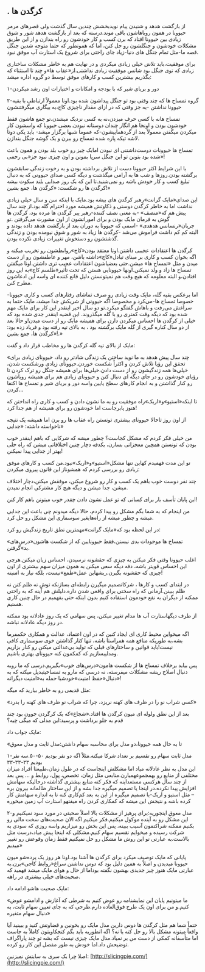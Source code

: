 ## .                                               کرگدن ها

از بازگشت هدهد و شنیدن پیام نویدبخشش چندین سال گذشت ولی قصرهای مرمر حیوونا در همون رویاهاشون باقی موند.درسته که بعد از بازگشت هدهد شور و شوق زیادی بین حیوونا افتاد که برن کسب و کار خودشون رو راه بندازن و از این طریق مشکلات خودشون و جنگلشون رو حل کنن، اما که همونطور که حتما متوجه شدین جنگل قصه ما-مثل تمام جنگل های دنیا-زیاد جای راحتی برای شروع یک استارت آپ موفق نبود.

برای موفقیت،باید تلاش خیلی زیادی میکردی و در نهایت هم به خاطر مشکلات ساختاری زیادی که توی جنگل بود شانس موفقیت زیادی نداشتی.از«عقاب ها»و چند تا استثناء که بگذریم بیشترین کسب و کارهای موفق توسط دو گروه اداره میشد:

۱-دور و بریای شیر که با بودجه و امکانات و اختیارات اون رشد میکردن

۲-گروه تمساح ها که چند وقتی بود تو جنگل پیداشون شده بود.اونا معمولاً ارتباطی با بقیه حیوونا نداشتن -به جز وقتی که در ازای مقدار ناچیزی کاج،به بیگاری میگرفتنشون

تمساح هانه با کسی حرف میزدن،‌نه به کسی نزدیک میشدن.تو جمع هاشون فقط خودشون بودن و اونجا هم انگار چندان دوستانه نبودن.بعضی حیوونا که واسشون کار میکردن میگفتن معمولاً بعد از گردهماییشون-که عموما شبها برگزار میشد- باید یکی دوتا لاشه تیکه پاره شده تمساح رو ببرن و یک گوشه جنگل بندازن.

تمساح ها حیوونات دوست‌داشتنی ای نبودن امایک چیز رو خوب بلد بودن و همون باعث شده بود بتونن تو این جنگل سرپا بمونن و اون چیزی نبود جز«بی رحمی»!

با این شرایط اکثر حیوونا دست از تلاش برداشته بودن و به رخوت زندگی سابقشون برگشته بودن.روزها و شب ها به آرامی میگذشت و دیگه کسی صدای حیوونی که به دنبال تبلیغ کسب و کار خودش باشه رو نمی‌شنید.تا این که یک روز صدایی بلند سکوت بیشه کرگدن ها رو شکست: «کرگدن ها، جمع بشین!»

این صدای«مایک گرانت»رهبر کرگدن های بیشه بود.مایک با اینکه سن و سال خیلی زیادی نداشت اما به خاطر کرگدن دوستی و ذکاوتش همیشه مورد احترام گله بود.از چند سال پیش هم که«منصف» -به معنی نصف کننده-رهبر پیر کرگدن ها مرده بود، کرگدن ها گوش به فرمان مایک بودن و برای اموراتشون از اون مشورت می‌گرفتن .تو جریان«رنسانس هدهدی» -اسمی که حیوونا به دوران بعد از بازگشت هدهد داده بودند و البته کم کم داشت فراموش می‌شد -کرگدن ها زیاد به شور و شوق نیومده بودن و زندگی گذشتشون رو دستخوش تغییرات زیادی نکرده بودن.

کرگدن ها اعتقادات عجیبی داشتن.اونا معتقد بودن«کاج»روابطشون رو تخریب میکنه و اگه بخوان کسب و کاری بر مبنای تبادل«کاج»داشته باشن، مهر و عاطفشون رو از دست میدن و مثل «تمساح ها» میشن.حتی بعضیاشون اعتقادات عجیب تری داشتن.اونا میگفتن تمساح ها زاد و ولد نمیکنن.اونها حیوونایی هستن که تحت تأثیر«طلسم کاج»به این روز افتادن،‌و البته معلومه که هیچ وقت هم نمیتونستن دلیل قانع کننده ای واسه این ادعاشون مطرح کنن.

اما برعکس بقیه گله، مایک وقت زیادی رو صرف تماشای رفتارهای کسب و کاری حیوونا-خصوصا تمساح ها-می‌کرد و مخصوصا اگه حیوونی از شریکش جدا میشد، مایک حتما به سراغش می‌رفت و باهاش گفتگو میکرد.تو دو سال اخیر اینقدر این کار برای مایک مهم شده بود که دیگه وقت کمتری رو با گله میگذروند. این قضیه اینقدر جدی شده بود که خیلی از کرگدن ها احساس میکردن دارن برای همیشه مایک رو از دست میدن!و حالا بعد از دو سال کناره گیری از گله مایک برگشته بود ، به بالای تپه رفته بود و فریاد زده بود: «کرگدن ها، جمع بشین!.»

مایک از بالای تپه گله کرگدن ها رو مخاطب قرار داد و گفت:

«چند سال پیش هدهد به ما نوید ساختن یک زندگی شادتر رو داد، حیوونای زیادی برای تحقق این رؤیا تلاش کردن و اکثراً شکست خوردن.حیوونای زیادی ورشکست شدن،‌ خیلی‌ها همه زندگیشون رو از دست دادن،خیلی‌ها برای همیشه جنگل رو ترک کردن تا رؤیای خودشون رو در جای دیگه ای دنبال کنن و حیوونای زیادی هم برای همیشه رویاشون رو کنار گذاشتن و به انجام کارهای سطح پایین واسه دور و بریای شیر و تمساح ها اکتفا کردن…

تا اینکه«استیو»و«اریک»راه موفقیت رو به ما نشون دادن و کسب و کاری راه انداختن که هنوز پابرجاست اما خودشون رو برای همیشه از هم جدا کرد!

از اون روز تاحالا حیوونای بیشتری تونستن راه عقاب ها رو برن اما همیشه یک نتیجه ناخواسته داشته: «جدایی»

من خیلی فکر کردم که مشکل کجاست؟ چطور میشه که شرکایی که باهم اینقدر خوب بودن که تونستن همچین معجزاتی بسازن، یکدفه دچار چنین اختلافاتی میشن که راه حلی بهتر از جدایی پیدا نمیکنن!

تو این مدت فهمیدم کهاین تنها مشکل«استیو»و«اریک»نبود.من کسب و کارهای موفق زیادی رو بررسی کردم که همشوناز این قانون پیروی میکردن:

چند نفر دوست خوب باهم یک کسب و کار رو شروع میکنن، موفقش میکنن،‌دچار اختلاف میشن، جدا میشن و دیگه هیچ کار مشترکی انجام نمیدن.

این پایان تأسف بار برای کسانی که تو عمل نشون دادن چقدر خوب میتونن باهم کار کنن!

من اینجام که به شما بگم مشکل رو پیدا کردم، حالا دیگه میدونم چی باعث این جدایی میشه و چطور میشه از راه‌هایغیر سوسماری این مشکل رو حل کرد.

در این لحظه بود که«مایک گرانت»مهمترین نطق تاریخ زندگیش رو کرد:

«تمساح ها موجودات بدی نیستن،‌فقط حیوونایین که از شکست هاشون«درس‌های بد»گرفتن.

اغلب حیوونا وقتی فکر میکنن به چیزی که حقشونه نرسیدن، احساس زیان میکنن.هرچی این احساس قویتر باشه، دفه دیگه سعی میکنن به همون میزان سهم بیشتری از اون چیزی که حقشونه بگیرن.ریشهاین عمل«طمع»نیست، بلکه نیاز به امنیته!

در ابتدای کسب و کارها ، شرکاتصمیم میگیرن رابطه‌ای بسازنکه توش نه ظلم کنن نه ظلم ببینن.آرمانی که راه سختی برای واقعی شدن داره.دلیلش هم آینه که به راحتی ممکنه از دیگران به نفع خودمون استفاده کنیم بدون اینکه حتی بفهمیم در حال چنین کاری هستیم.

از طرف دیگهاستارت آپ ها مدام تغییر میکنن، پس سهامی که یک روز عادلانه بود ممکنه در روز دیگه عادلانه نباشه.

اگه میخواین محیط کاری ای ایجاد کنین که در اون اعتماد،‌ عدالت و همکاری حکمفرما بشه،‌به طوریکه منافع همه همراستا باشه، تنها کنار گذاشتن خوی سوسماری کافی نیست!باید قوانین و ساختارهای قبلی که تولید بی‌عدالتی میکنن رو کنار بزاریم ومدلیبسازیم که کمکمون کنه حیوونای بهتری باشیم.

پس بیاید برخلاف تمساح ها از شکست هامون«درس‌های خوب»بگیریم.درسی که ما روبه دنبال اصلاح ریشه مشکلات میفرسته، نه درسی که مارو به تمساحیتبدیل میکنه که به دنبال«حفظ امنیت»خودشبا حمله به«امنیت دیگرانه»!

مثل قدیمی رو به خاطر بیارید که میگه:

«کسی شراب نو را در ظرف های کهنه نریزد،‌ چرا که شراب نو ظرف های کهنه را بدرد»

بعد از این نطق ولوله ای میون کرگدن ها افتاد.«شجاع»که یک کرگردن جوون بود چند قدم به جلو برداشت و پرسید:این مدلی که میگی چیه؟

مایک جواب داد:

«تا به حال همه حیوونا،دو مدل برای محاسبه سهام داشتن:مدل ثابت و مدل معوق

۱-مدل ثابت سهام رو تقسیم بر تعداد شرکا میکنه.مثلاً اگه دو نفر بودیم ۵۰-۵۰.سه نفر بودیم ۳۳-۳۳-۳۳  
این مدل به نظر عادلانه میاد اما مشکلش اینجاست که در طول زمان،طبیعتا افراد میزان مختلفی از منابع رو بهمجموعهمیارن.منابعی مثل زمان، تخصص، پول، روابط و … پس بعد از چند سال هرکسی مستعداینه که فکر کنه منابع بیشتری گذاشته درحالیکه سهامش افزایش پیدا نکرده.در اینجا یا تصمیم میگیره جدا بشه و از این ساختار ظالمانه بیرون بره – مثل استیو و اریک-یا تصمیم میگیره از این به بعد کم‌کاری کنه تا به اندازه سهامش کار کرده باشه و نتیجش این میشه که کمکاری کردن راه میفتهو استارت آپ زمین میخوره

۲-مدل معوق اینجوریه:برای پرهیز از مشکلات بالا اصلاً صحبتی در مورد سود نمیکنیم و این مشکل رو به آینده موکول میکنیم.فکر میکنیم اگه الان صحبت‌های سخت مالی رو بکنیم ممکنه شراکتمون آسیب ببینه، پس این بخش رو میزاریم واسه روزی که سودی به شرکت رسیده و میخوایم تقسیم سهام کنیم.مشکلی که اینجا پیش میاد،درست مثل بالاست.به عبارتی تو این روش ما مشکل رو حل نمیکنیم فقط زمان وقوعش رو تغییر میدیم»

پایانی که مایک توصیف میکرد برای کرگدن ها آشنا بود.اونا هر روز یک پرده‌شو میون حیوونا میدیدن و اصلاً به همین دلیل بود که دوس نداشتن سراغ«روابط کاجی»برن.به عبارتی مایک هنوز چیز جدیدی بهشون نگفته بوداما از حال و هوای مایک میشد فهمید که صحبت‌های خیلی بیشتری در راهه.

مایک صحبت هاشو ادامه داد:

«ما میتونیم پایان این نمایشنامه رو عوض کنیم به شرطی که آغازش و ادامشو عوض کنیم.و من برای اون یک طرح فوق‌العاده دارم.طرحی که به جای تعیین سهام ثابت، به دنبال سهام متغیره»

حتماً شما هم مثل کرگدن ها دوس دارین مدل مایک رو بخونین و قضاوتش کنید و ببینید آیا واقعاً میتونه مشکل بالا رو حل کنه یا نه؟ اگه انطوریه باید بگم کنجکاویتون کاملاً به جاست اما متأسفانه کمکی از دست من بر نمیاد.مدل مایک چیزی نیست که بشه تو چند پاراگراف توضیحش داد.اما خودش به طور مفصل این کار رو کرده.

اصلا چرا یک سری به سایتش نمیزنین: [http://slicingpie.com/](http://slicingpie.com/)

 

